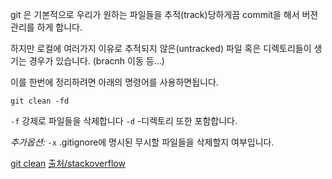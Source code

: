 
git 은 기본적으로 우리가 원하는 파일들을 추적(track)당하게끔 commit을 해서 버젼관리를 하게 합니다.

하지만 로컬에 여러가지 이유로 추적되지 않은(untracked) 파일 혹은 디렉토리들이 생기는 경우가 있습니다. (bracnh 이동 등...)

이를 한번에 정리하려면 아래의 명령어를 사용하면됩니다.

```
git clean -fd
```

`-f`  강제로 파일들을 삭제합니다
`-d` -디렉토리 또한 포함합니다.

*추가옵션:*
`-x`  .gitignore에 명시된 무시할 파일들을 삭제할지 여부입니다.

[git clean](https://git-scm.com/docs/git-clean)
[출처/stackoverflow](https://stackoverflow.com/questions/8200622/how-to-remove-untracked-files-in-git)